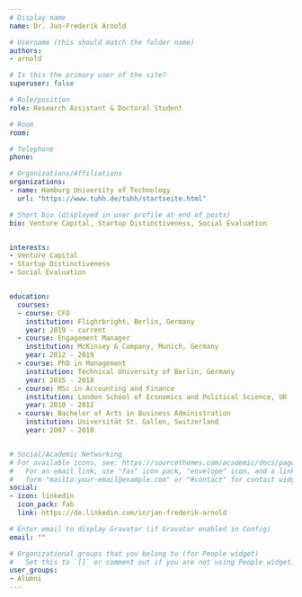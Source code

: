 ```yaml
---
# Display name
name: Dr. Jan-Frederik Arnold

# Username (this should match the folder name)
authors:
- arnold

# Is this the primary user of the site?
superuser: false

# Role/position
role: Research Assistant & Doctoral Student

# Room
room:

# Telephone
phone:

# Organizations/Affiliations
organizations:
- name: Hamburg University of Technology
  url: "https://www.tuhh.de/tuhh/startseite.html"

# Short bio (displayed in user profile at end of posts)
bio: Venture Capital, Startup Distinctiveness, Social Evaluation


interests:
- Venture Capital
- Startup Distinctiveness
- Social Evaluation


education:
  courses:
  - course: CFO
    institution: Flighrbright, Berlin, Germany
    year: 2019 - current
  - course: Engagement Manager
    institution: McKinsey & Company, Munich, Germany
    year: 2012 - 2019
  - course: PhD in Management
    institution: Technical University of Berlin, Germany
    year: 2015 - 2018
  - course: MSc in Accounting and Finance
    institution: London School of Economics and Political Science, UK
    year: 2010 - 2012
  - course: Bachelor of Arts in Business Administration
    institution: Universität St. Gallen, Switzerland
    year: 2007 - 2010


# Social/Academic Networking
# For available icons, see: https://sourcethemes.com/academic/docs/page-builder/#icons
#   For an email link, use "fas" icon pack, "envelope" icon, and a link in the
#   form "mailto:your-email@example.com" or "#contact" for contact widget.
social:
- icon: linkedin
  icon_pack: fab
  link: https://de.linkedin.com/in/jan-frederik-arnold

# Enter email to display Gravatar (if Gravatar enabled in Config)
email: ""

# Organizational groups that you belong to (for People widget)
#   Set this to `[]` or comment out if you are not using People widget.
user_groups:
- Alumni
---
```


